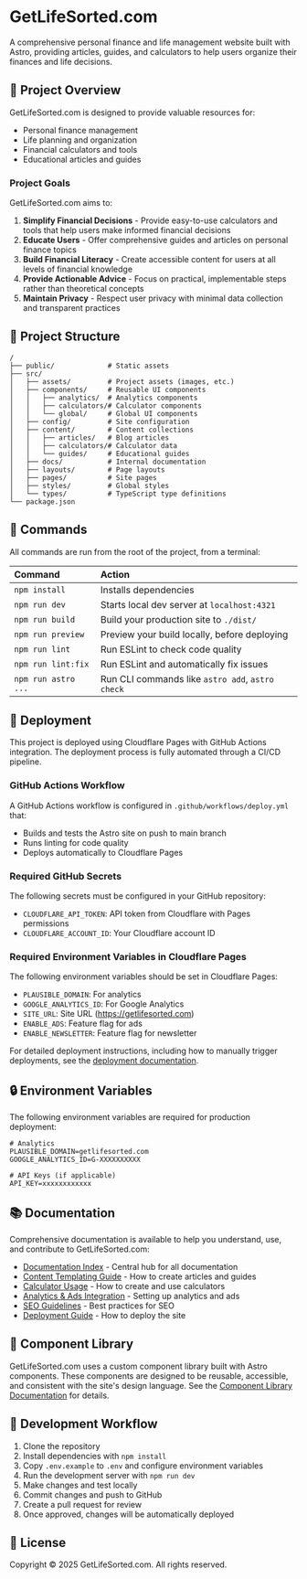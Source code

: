 # GetLifeSorted.com

A comprehensive personal finance and life management website built with Astro, providing articles, guides, and calculators to help users organize their finances and life decisions.

## 🚀 Project Overview

GetLifeSorted.com is designed to provide valuable resources for:
- Personal finance management
- Life planning and organization
- Financial calculators and tools
- Educational articles and guides

### Project Goals

GetLifeSorted.com aims to:
1. **Simplify Financial Decisions** - Provide easy-to-use calculators and tools that help users make informed financial decisions
2. **Educate Users** - Offer comprehensive guides and articles on personal finance topics
3. **Build Financial Literacy** - Create accessible content for users at all levels of financial knowledge
4. **Provide Actionable Advice** - Focus on practical, implementable steps rather than theoretical concepts
5. **Maintain Privacy** - Respect user privacy with minimal data collection and transparent practices

## 📁 Project Structure

```text
/
├── public/             # Static assets
├── src/
│   ├── assets/         # Project assets (images, etc.)
│   ├── components/     # Reusable UI components
│   │   ├── analytics/  # Analytics components
│   │   ├── calculators/# Calculator components
│   │   └── global/     # Global UI components
│   ├── config/         # Site configuration
│   ├── content/        # Content collections
│   │   ├── articles/   # Blog articles
│   │   ├── calculators/# Calculator data
│   │   └── guides/     # Educational guides
│   ├── docs/           # Internal documentation
│   ├── layouts/        # Page layouts
│   ├── pages/          # Site pages
│   ├── styles/         # Global styles
│   └── types/          # TypeScript type definitions
└── package.json
```

## 🧞 Commands

All commands are run from the root of the project, from a terminal:

| Command                   | Action                                           |
| :------------------------ | :----------------------------------------------- |
| `npm install`             | Installs dependencies                            |
| `npm run dev`             | Starts local dev server at `localhost:4321`      |
| `npm run build`           | Build your production site to `./dist/`          |
| `npm run preview`         | Preview your build locally, before deploying     |
| `npm run lint`            | Run ESLint to check code quality                 |
| `npm run lint:fix`        | Run ESLint and automatically fix issues          |
| `npm run astro ...`       | Run CLI commands like `astro add`, `astro check` |

## 🚢 Deployment

This project is deployed using Cloudflare Pages with GitHub Actions integration. The deployment process is fully automated through a CI/CD pipeline.

### GitHub Actions Workflow

A GitHub Actions workflow is configured in `.github/workflows/deploy.yml` that:
- Builds and tests the Astro site on push to main branch
- Runs linting for code quality
- Deploys automatically to Cloudflare Pages

### Required GitHub Secrets

The following secrets must be configured in your GitHub repository:
- `CLOUDFLARE_API_TOKEN`: API token from Cloudflare with Pages permissions
- `CLOUDFLARE_ACCOUNT_ID`: Your Cloudflare account ID

### Required Environment Variables in Cloudflare Pages

The following environment variables should be set in Cloudflare Pages:
- `PLAUSIBLE_DOMAIN`: For analytics
- `GOOGLE_ANALYTICS_ID`: For Google Analytics
- `SITE_URL`: Site URL (https://getlifesorted.com)
- `ENABLE_ADS`: Feature flag for ads
- `ENABLE_NEWSLETTER`: Feature flag for newsletter

For detailed deployment instructions, including how to manually trigger deployments, see the [deployment documentation](./src/docs/deployment.md).

## 🔒 Environment Variables

The following environment variables are required for production deployment:

```
# Analytics
PLAUSIBLE_DOMAIN=getlifesorted.com
GOOGLE_ANALYTICS_ID=G-XXXXXXXXXX

# API Keys (if applicable)
API_KEY=xxxxxxxxxxxx
```

## 📚 Documentation

Comprehensive documentation is available to help you understand, use, and contribute to GetLifeSorted.com:

- [Documentation Index](./src/docs/index.md) - Central hub for all documentation
- [Content Templating Guide](./src/docs/content-templating-guide.md) - How to create articles and guides
- [Calculator Usage](./src/docs/calculator-usage.md) - How to create and use calculators
- [Analytics & Ads Integration](./src/docs/analytics-ads-integration.md) - Setting up analytics and ads
- [SEO Guidelines](./src/docs/seo-guidelines.md) - Best practices for SEO
- [Deployment Guide](./src/docs/deployment.md) - How to deploy the site

## 🧩 Component Library

GetLifeSorted.com uses a custom component library built with Astro components. These components are designed to be reusable, accessible, and consistent with the site's design language. See the [Component Library Documentation](./src/docs/component-library.md) for details.

## 🔄 Development Workflow

1. Clone the repository
2. Install dependencies with `npm install`
3. Copy `.env.example` to `.env` and configure environment variables
4. Run the development server with `npm run dev`
5. Make changes and test locally
6. Commit changes and push to GitHub
7. Create a pull request for review
8. Once approved, changes will be automatically deployed

## 📝 License

Copyright © 2025 GetLifeSorted.com. All rights reserved.
